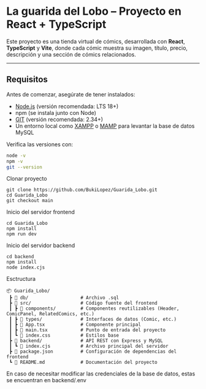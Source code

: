 # La guarida del Lobo – Proyecto en React + TypeScript

Este proyecto es una tienda virtual de cómics, desarrollada con **React**, **TypeScript** y **Vite**, donde cada cómic muestra su imagen, título, precio, descripción y una sección de cómics relacionados.

---

## Requisitos

Antes de comenzar, asegúrate de tener instalados:

- [Node.js](https://nodejs.org/) (versión recomendada: LTS 18+)
- npm (se instala junto con Node)
- [GIT](https://git-scm.com/) (versión recomendada: 2.34+)
- Un entorno local como [XAMPP](https://www.apachefriends.org/es/index.html) o [MAMP](https://www.mamp.info/en/) para levantar la base de datos MySQL

Verifica las versiones con:

```bash
node -v
npm -v
git --version
```
Clonar proyecto
```
git clone https://github.com/BukiLopez/Guarida_Lobo.git
cd Guarida_Lobo
git checkout main
```
Inicio del servidor frontend
```
cd Guarida_Lobo
npm install
npm run dev
```
Inicio del servidor backend
```
cd backend
npm install
node index.cjs
```
Esctructura
```
📦 Guarida_Lobo/
 ┣ 📂 db/                   # Archivo .sql
 ┣ 📂 src/                  # Código fuente del frontend
 ┃ ┣ 📂 components/         # Componentes reutilizables (Header, ComicPanel, RelatedComics, etc.)
 ┃ ┣ 📂 types/              # Interfaces de datos (Comic, etc.)
 ┃ ┣ 📄 App.tsx             # Componente principal
 ┃ ┣ 📄 main.tsx            # Punto de entrada del proyecto
 ┃ ┗ 📄 index.css           # Estilos base
 ┣ 📂 backend/              # API REST con Express y MySQL
 ┃ ┗ 📄 index.cjs           # Archivo principal del servidor
 ┣ 📄 package.json          # Configuración de dependencias del frontend
 ┗ 📄 README.md             # Documentación del proyecto
```
En caso de necesitar modificar las credenciales de la base de datos, estas se encuentran en backend/.env

